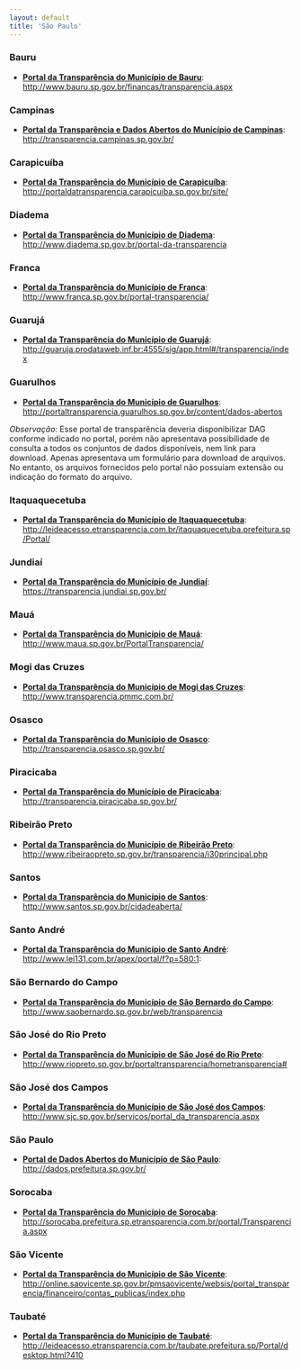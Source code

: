 ```yaml
---
layout: default
title: 'São Paulo'
---
```


### Bauru

- **[Portal da Transparência do Município de Bauru](http://www.bauru.sp.gov.br/financas/transparencia.aspx)**: http://www.bauru.sp.gov.br/financas/transparencia.aspx

### Campinas

- **[Portal da Transparência e Dados Abertos do Município de Campinas](http://transparencia.campinas.sp.gov.br/)**: http://transparencia.campinas.sp.gov.br/

### Carapicuíba

- **[Portal da Transparência do Município de Carapicuíba](http://portaldatransparencia.carapicuiba.sp.gov.br/site/)**: http://portaldatransparencia.carapicuiba.sp.gov.br/site/

### Diadema

- **[Portal da Transparência do Município de Diadema](http://www.diadema.sp.gov.br/portal-da-transparencia)**: http://www.diadema.sp.gov.br/portal-da-transparencia

### Franca

- **[Portal da Transparência do Município de Franca](http://www.franca.sp.gov.br/portal-transparencia/)**: http://www.franca.sp.gov.br/portal-transparencia/

### Guarujá

- **[Portal da Transparência do Município de Guarujá](http://guaruja.prodataweb.inf.br:4555/sig/app.html#/transparencia/index)**: http://guaruja.prodataweb.inf.br:4555/sig/app.html#/transparencia/index

### Guarulhos

- **[Portal da Transparência do Município de Guarulhos](http://portaltransparencia.guarulhos.sp.gov.br/content/dados-abertos)**: http://portaltransparencia.guarulhos.sp.gov.br/content/dados-abertos

_Observação:_ Esse portal de transparência deveria disponibilizar DAG conforme indicado no portal, porém não apresentava possibilidade de consulta a todos os conjuntos de dados disponíveis, nem link para download. Apenas apresentava um formulário para download de arquivos. No entanto, os arquivos fornecidos pelo portal não possuíam extensão ou indicação do formato do arquivo.

### Itaquaquecetuba

- **[Portal da Transparência do Município de Itaquaquecetuba](http://leideacesso.etransparencia.com.br/itaquaquecetuba.prefeitura.sp/Portal/)**: http://leideacesso.etransparencia.com.br/itaquaquecetuba.prefeitura.sp/Portal/

### Jundiaí

- **[Portal da Transparência do Município de Jundiaí](https://transparencia.jundiai.sp.gov.br/)**: https://transparencia.jundiai.sp.gov.br/

### Mauá

- **[Portal da Transparência do Município de Mauá](http://www.maua.sp.gov.br/PortalTransparencia/)**: http://www.maua.sp.gov.br/PortalTransparencia/

### Mogi das Cruzes

- **[Portal da Transparência do Município de Mogi das Cruzes](http://www.transparencia.pmmc.com.br/)**: http://www.transparencia.pmmc.com.br/

### Osasco

- **[Portal da Transparência do Município de Osasco](http://transparencia.osasco.sp.gov.br/)**: http://transparencia.osasco.sp.gov.br/

### Piracicaba

- **[Portal da Transparência do Município de Piracicaba](http://transparencia.piracicaba.sp.gov.br/)**: http://transparencia.piracicaba.sp.gov.br/

### Ribeirão Preto

- **[Portal da Transparência do Município de Ribeirão Preto](http://www.ribeiraopreto.sp.gov.br/transparencia/i30principal.php)**: http://www.ribeiraopreto.sp.gov.br/transparencia/i30principal.php

### Santos

- **[Portal da Transparência do Município de Santos](http://www.santos.sp.gov.br/cidadeaberta/)**: http://www.santos.sp.gov.br/cidadeaberta/

### Santo André

- **[Portal da Transparência do Município de Santo André](http://www.lei131.com.br/apex/portal/f?p=580:1:)**: http://www.lei131.com.br/apex/portal/f?p=580:1:

### São Bernardo do Campo

- **[Portal da Transparência do Município de São Bernardo do Campo](http://www.saobernardo.sp.gov.br/web/transparencia)**: http://www.saobernardo.sp.gov.br/web/transparencia

### São José do Rio Preto

- **[Portal da Transparência do Município de São José do Rio Preto](http://www.riopreto.sp.gov.br/portaltransparencia/hometransparencia#)**: http://www.riopreto.sp.gov.br/portaltransparencia/hometransparencia#

### São José dos Campos

- **[Portal da Transparência do Município de São José dos Campos](http://www.sjc.sp.gov.br/servicos/portal_da_transparencia.aspx)**: http://www.sjc.sp.gov.br/servicos/portal_da_transparencia.aspx

### São Paulo

- **[Portal de Dados Abertos do Município de São Paulo](http://dados.prefeitura.sp.gov.br/)**: http://dados.prefeitura.sp.gov.br/

### Sorocaba

- **[Portal da Transparência do Município de Sorocaba](http://sorocaba.prefeitura.sp.etransparencia.com.br/portal/Transparencia.aspx)**: http://sorocaba.prefeitura.sp.etransparencia.com.br/portal/Transparencia.aspx

### São Vicente

- **[Portal da Transparência do Município de São Vicente](http://online.saovicente.sp.gov.br/pmsaovicente/websis/portal_transparencia/financeiro/contas_publicas/index.php)**: http://online.saovicente.sp.gov.br/pmsaovicente/websis/portal_transparencia/financeiro/contas_publicas/index.php

### Taubaté

- **[Portal da Transparência do Município de Taubaté](http://leideacesso.etransparencia.com.br/taubate.prefeitura.sp/Portal/desktop.html?410)**: http://leideacesso.etransparencia.com.br/taubate.prefeitura.sp/Portal/desktop.html?410
